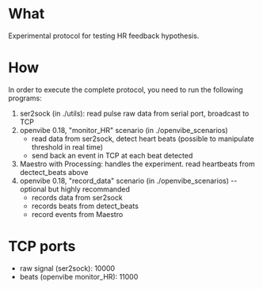 
# What

Experimental protocol for testing HR feedback hypothesis.

# How

In order to execute the complete protocol, you need to run the following programs:

1. ser2sock (in ./utils): read pulse raw data from serial port, broadcast to TCP
2. openvibe 0.18, "monitor_HR" scenario (in ./openvibe_scenarios)
    * read data from ser2sock, detect heart beats (possible to manipulate threshold in real time)
    * send back an event in TCP at each beat detected
3. Maestro with Processing: handles the experiment. read heartbeats from dectect_beats above
4. openvibe 0.18, "record_data" scenario (in ./openvibe_scenarios) -- optional but highly recommanded
    * records data from ser2sock
    * records beats from detect_beats
    * record events from Maestro
    
# TCP ports

* raw signal (ser2sock): 10000
* beats (openvibe monitor_HR): 11000